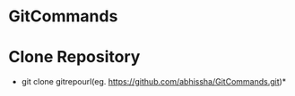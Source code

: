 # GitCommands

# Clone Repository
* git clone gitrepourl(eg. https://github.com/abhissha/GitCommands.git)*